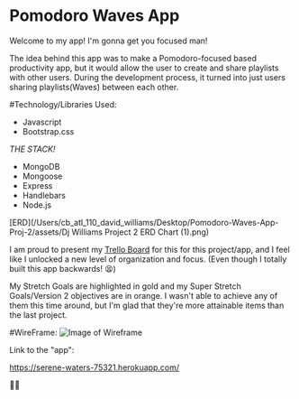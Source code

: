 # Pomodoro Waves App
Welcome to my app! I'm gonna get you focused man!

The idea behind this app was to make a Pomodoro-focused based productivity app, but it would allow the user to create and share playlists with other users. During the development process, it turned into just users sharing playlists(Waves) between each other. 

#Technology/Libraries Used:
* Javascript
* Bootstrap.css

_THE STACK!_

* MongoDB
* Mongoose 
* Express 
* Handlebars
* Node.js  


[ERD](/Users/cb_atl_110_david_williams/Desktop/Pomodoro-Waves-App-Proj-2/assets/Dj Williams Project 2 ERD Chart (1).png)

I am proud to present my [Trello Board](https://trello.com/b/aS5MBBQe/wdi-project-2-the-zone-app) for this for this project/app, and I feel like I unlocked a new level of organization and focus. (Even though I totally built this app backwards! 😫) 

My Stretch Goals are highlighted in gold and my Super Stretch Goals/Version 2 objectives are in orange. I wasn't able to achieve any of them this time around, but I'm glad that they're more attainable items than the last project. 

#WireFrame:
![Image of Wireframe](assets/wireframe)

Link to the "app":

https://serene-waters-75321.herokuapp.com/

✌🏽

